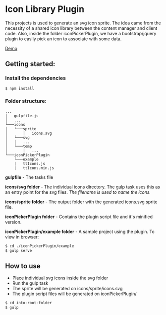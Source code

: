 # Icon Library Plugin 

This projects is used to generate an svg icon sprite.
The idea came from the necessity of a shared icon library between the content manager and client code.
Also, inside the folder iconPickerPlugin, we have a bootstrap/jquery plugin to easily pick an icon to associate with some data.

[Demo](https://arielwb.github.io/demos/iconPickerPlugin/)


## Getting started:

### Install the dependencies

```bash
$ npm install
```


### Folder structure:


```
...
│   gulpfile.js 
│	...
└───icons
│   └───sprite
│       │   icons.svg
│   └───svg
│  	│   ...
│   └───temp
│       │   ...
└───iconPickerPlugin
    └───example
    |   ttIcons.js
    |   ttIcons.min.js
```

**gulpfile** - The tasks file

**icons/svg folder** - The individual icons directory. 
The gulp task uses this as an entry point for the svg files.
*The filename is used to name the icons.*

**icons/sprite folder** - The output folder with the generated icons.svg sprite file.

**iconPickerPlugin folder** - Contains the plugin script file and it´s minified version.

**iconPickerPlugin/example folder** - A sample project using the plugin. To view in browser:

```bash
$ cd ./iconPickerPlugin/example
$ gulp serve
```

## How to use 

* Place individual svg icons inside the svg folder
* Run the gulp task
* The sprite will be generated on icons/sprite/icons.svg
* The plugin script files will be generated on iconPickerPlugin/

```bash
$ cd into-root-folder
$ gulp
```
